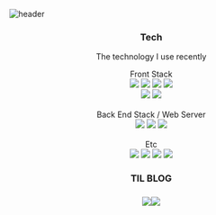 <meta name="viewport" content="width=device-width, initial-scale=1">
<link rel="stylesheet" href="github-markdown.css">


![header](https://capsule-render.vercel.app/api?type=Waving&color=auto&height=350&section=header&text=devbean%&fontSize=90)

<h3 align = "center" > Tech </h3> 
<p align = "center">  The technology I use recently </p> 

<div align = "center"> Front Stack
 <div>
  <img src="https://img.shields.io/badge/React-blue?style=flat-square&logo=React&logoColor=white"/></a>&nbsp<img src="https://img.shields.io/badge/Javascript-important?style=flat-square&logo=Javascript&logoColor=white"/></a>&nbsp<img src="https://img.shields.io/badge/HTML5-yellow?style=flat-square&logo=HTML5&logoColor=white"/></a>&nbsp<img src="https://img.shields.io/badge/CSS3-lightgray?style=flat-square&logo=CSS3&logoColor=white"/></br><img src="https://img.shields.io/badge/Typescript-3178C6?style=flat-square&logo=TypeScript&logoColor=white"/> <img src="https://img.shields.io/badge/Styled Components-DB7093?style=flat-square&logo=styled-components&logoColor=white"/>
 </div>
</div>

 <br/>
 
<div align = "center"> Back End Stack / Web Server
 <div> 
  <img src="https://img.shields.io/badge/Node.js-5455FE?style=flat-square&logo=Node.js&logoColor=white"/> <img src="https://img.shields.io/badge/php-777BB4?style=flat-square&logo=php&logoColor=white"> <img src="https://img.shields.io/badge/JSP-F7DF1E?style=flat-square&logo=jsp&logoColor=white">
 </div>
</div>

<br/>

<div align = "center"> Etc
 <div>
  <img src="https://img.shields.io/badge/Git-F05032?style=flat-square&logo=Git&logoColor=white"/> <img src="https://img.shields.io/badge/GitHub-181717?style=flat-square&logo=GitHub&logoColor=white"/> <img src="https://img.shields.io/badge/Python-3766AB?style=flat-square&logo=Python&logoColor=white"/> <img src="https://img.shields.io/badge/Figma-00B899?style=flat-square&logo=Git&logoColor=white"/>
 </div>
</div> 

 <h3 align = "center"> TIL BLOG <h3>
  
<p align = "center">
<a href="https://chairking-95.tistory.com/"><img src="https://img.shields.io/badge/Blog-9E9E9E?style=flat-square&logo=Mail.Ru&logoColor=white"/><a href="https://hits.seeyoufarm.com"><img src="https://hits.seeyoufarm.com/api/count/incr/badge.svg?url=https%3A%2F%2Fgithub.com%2Fhyunbeanohh%2Fhit-counter&count_bg=%000000&title_bg=%343664&icon=&icon_color=%23E7E7E7&title=hits&edge_flat=false"/></a>
</p>
